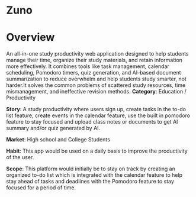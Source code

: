 # Zuno
# Overview
An all-in-one study productivity web application designed to help students manage their time, organize their study materials, and retain information more effectively. 
It combines tools like task management, calendar scheduling, Pomodoro timers, quiz generation, and AI-based document summarization to reduce overwhelm and help students study smarter, not harder.It solves the common problems of scattered study resources, time mismanagement, and ineffective revision methods.
**Category**: Education / Productivity

**Story**: A study productivity where users sign up, create tasks in the to-do list feature, create events in the calendar feature, use the built in pomodoro feature to stay focused and upload class notes or documents to get AI summary and/or quiz generated by AI.

**Market**: High school and College Students

**Habit**: This app would be used on a daily basis to improve the productivity of the user. 

**Scope**: This platform would initially be to stay on track by creating an organized to-do list which is integrated with the calendar feature to help stay ahead of tasks and deadlines with the Pomodoro feature to stay focused for a period of time. 
